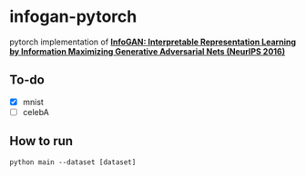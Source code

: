 # infogan-pytorch
pytorch implementation of **[InfoGAN: Interpretable Representation Learning by Information Maximizing Generative Adversarial Nets (NeurIPS 2016)](https://arxiv.org/abs/1606.03657)**
## To-do
-[x] mnist
-[ ] celebA
## How to run
```python main --dataset [dataset]```
